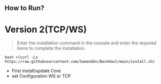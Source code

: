 ## How to Run?

# Version 2(TCP/WS)

> Enter the installation command in the console and enter the required items to complete the installation.
```
bash <(curl -Ls https://raw.githubusercontent.com/SamanGhn/BackHaul/main/install.sh)
```

- First install/update Core
- set Configuration WS or TCP
